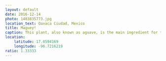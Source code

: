 ```yaml
---
layout: default
date: 2016-12-14
photo: 1483835773.jpg
location_text: Oaxaca Ciudad, Mexico
title: Maguey!
caption: This plant, also known as aguave, is the main ingredient for the Tequila and Mezcal alcohols!
location:
    latitude: 17.0594169
    longitude: -96.7216219
ratio: 1.33333
---
```

